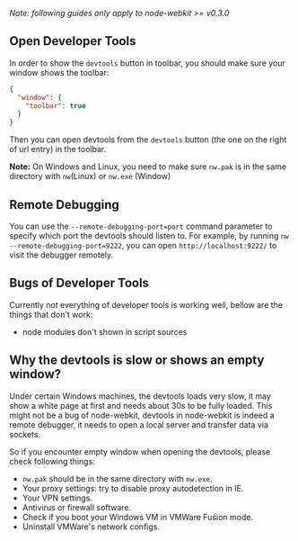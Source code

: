 *Note: following guides only apply to node-webkit >= v0.3.0*

## Open Developer Tools

In order to show the `devtools` button in toolbar, you should make sure your window shows the toolbar:

```json
{
  "window": {
    "toolbar": true
  }
}
```

Then you can open devtools from the `devtools` button (the one on the right of url entry) in the toolbar.

**Note:** On Windows and Linux, you need to make sure `nw.pak` is in the same directory with `nw`(Linux) or `nw.exe` (Window)

## Remote Debugging

You can use the `--remote-debugging-port=port` command parameter to specify which port the devtools should listen to. For example, by running `nw --remote-debugging-port=9222`, you can open `http://localhost:9222/` to visit the debugger remotely.

## Bugs of Developer Tools

Currently not everything of developer tools is working well, bellow are the things that don't work:

* node modules don't shown in script sources

## Why the devtools is slow or shows an empty window?

Under certain Windows machines, the devtools loads very slow, it may show a white page at first and needs about 30s to be fully loaded. This might not be a bug of node-webkit, devtools in node-webkit is indeed a remote debugger, it needs to open a local server and transfer data via sockets.

So if you encounter empty window when opening the devtools, please check following things:

* `nw.pak` should be in the same directory with `nw.exe`.
* Your proxy settings: try to disable proxy autodetection in IE.
* Your VPN settings.
* Antivirus or firewall software.
* Check if you boot your Windows VM in VMWare Fusion mode.
* Uninstall VMWare's network configs.
